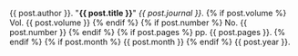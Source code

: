   {{ post.author }}. "**{{ post.title }}**" _{{ post.journal }}_.
  {% if post.volume %} Vol. {{ post.volume }} {% endif %}
  {% if post.number %} No. {{ post.number }} {% endif %}
  {% if post.pages %} pp. {{ post.pages }}. {% endif %}
  {% if post.month %} {{ post.month }} {% endif %}
  {{ post.year }}.
